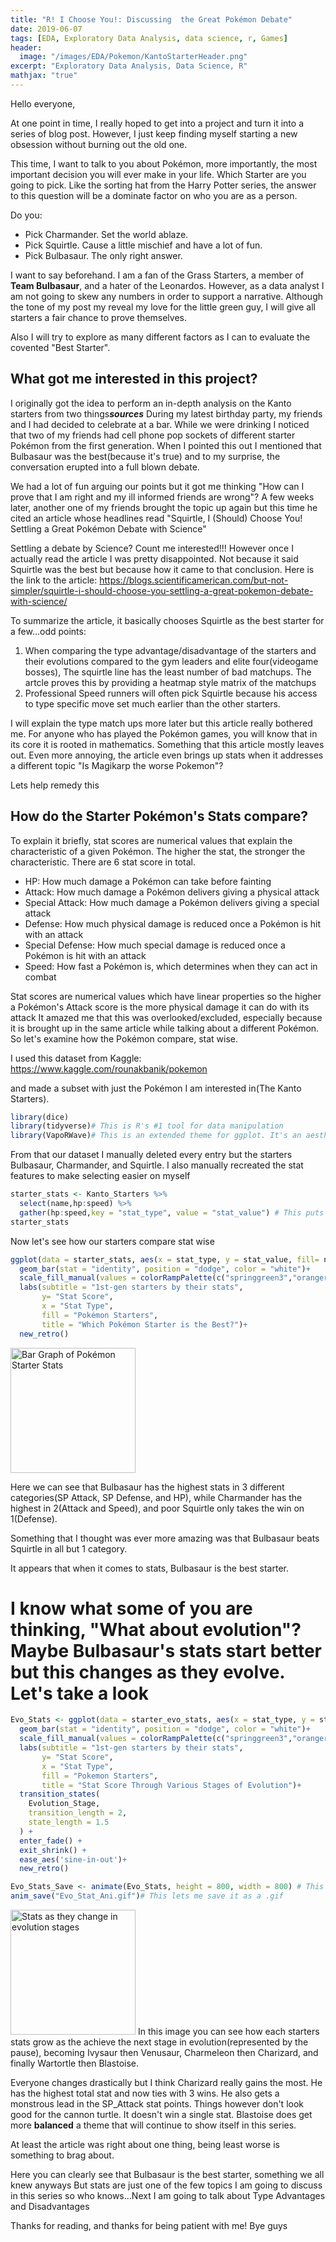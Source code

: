 ```yaml
---
title: "R! I Choose You!: Discussing  the Great Pokémon Debate"
date: 2019-06-07
tags: [EDA, Exploratory Data Analysis, data science, r, Games]
header:
  image: "/images/EDA/Pokemon/KantoStarterHeader.png"
excerpt: "Exploratory Data Analysis, Data Science, R"
mathjax: "true"
---
```

Hello everyone, 


At one point in time, I really hoped to get into a project and turn it into a series of blog post. However, I just keep finding myself starting a new obsession without burning out the old one.


This time, I want to talk to you about Pokémon, more importantly, the most important decision you will ever make in your life. Which Starter are you going to pick. Like the sorting hat from the Harry Potter series, the answer to this question will be a dominate factor on who you are as a person.

Do you:
* Pick Charmander. Set the world ablaze.
* Pick Squirtle. Cause a little mischief and have a lot of fun.
* Pick Bulbasaur. The only right answer.

I want to say beforehand. I am a fan of the Grass Starters, a member of **Team Bulbasaur**, and a hater of the Leonardos. 
However, as a data analyst I am not going to skew any numbers in order to support a narrative. Although the tone of my post my reveal my love for the little green guy, I will give all starters a fair chance to prove themselves.

Also I will try to explore as many different factors as I can to evaluate the covented "Best Starter".

## What got me interested in this project?
I originally got the idea to perform an in-depth analysis on the Kanto starters from two things***sources***
During my latest birthday party, my friends and I had decided to celebrate at a bar. While we were drinking I noticed that two of my friends had cell phone pop sockets of different starter Pokémon from the first generation. When I pointed this out I mentioned that Bulbasaur was the best(because it's true) and to my surprise, the conversation erupted into a full blown debate.

We had a lot of fun arguing our points but it got me thinking "How can I prove that I am right and my ill informed friends are wrong"?
A few weeks later, another one of my friends brought the topic up again but this time he cited an article whose headlines read "Squirtle, I (Should) Choose You! Settling a Great Pokémon Debate with Science"

Settling a debate by Science? Count me interested!!!
However once I actually read the article I was pretty disappointed. Not because it said Squirtle was the best but because how it came to that conclusion.
Here is the link to the article: https://blogs.scientificamerican.com/but-not-simpler/squirtle-i-should-choose-you-settling-a-great-pokemon-debate-with-science/

To summarize the article, it basically chooses Squirtle as the best starter for a few...odd points:
1. When comparing the type advantage/disadvantage of the starters and their evolutions compared to the gym leaders and elite four(videogame bosses), The squirtle line has the least number of bad matchups. The artcle proves this by providing a heatmap style matrix of the matchups
2. Professional Speed runners will often pick Squirtle because his access to type specific move set much earlier than the other starters.

I will explain the type match ups more later but this article really bothered me. For anyone who has played the Pokémon games, you will know that in its core it is rooted in mathematics. Something that this article mostly leaves out. Even more annoying, the article even brings up stats when it addresses a different topic "Is Magikarp the worse Pokemon"?

 Lets help remedy this

## How do the Starter Pokémon's Stats compare? 

To explain it briefly, stat scores are numerical values that explain the characteristic of a given Pokémon. The higher the stat, the stronger the characteristic.
There are 6 stat score in total.
* HP: How much damage a Pokémon can take before fainting
* Attack: How much damage a Pokémon delivers giving a physical attack
* Special Attack: How much damage a Pokémon delivers giving a special attack
* Defense: How much physical damage is reduced once a Pokémon is hit with an attack
* Special Defense: How much special damage is reduced once a Pokémon is hit with an attack
* Speed: How fast a Pokémon is, which determines when they can act in combat

Stat scores are numerical values which have linear properties so the higher a Pokémon's Attack score is the more physical damage it can do with its attack
It amazed me that this was overlooked/excluded, especially because it is brought up in the same article while talking about a different Pokémon.
So let's examine how the Pokémon compare, stat wise.

I used this dataset from Kaggle:
https://www.kaggle.com/rounakbanik/pokemon 

and made a subset with just the Pokémon I am interested in(The Kanto Starters).
```r
library(dice)
library(tidyverse)# This is R's #1 tool for data manipulation
library(VapoRWave)# This is an extended theme for ggplot. It's an aesthetic  but I really dig it
```
From that our dataset I manually deleted every entry but the starters Bulbasaur, Charmander, and Squirtle. I also manually recreated the stat features to make selecting easier on myself
```r
starter_stats <- Kanto_Starters %>%
  select(name,hp:speed) %>%
  gather(hp:speed,key = "stat_type", value = "stat_value") # This puts the data in "Long Format" which greatly improves its malleability
starter_stats  
```
Now let's see how our starters compare stat wise
```r
ggplot(data = starter_stats, aes(x = stat_type, y = stat_value, fill= name))+
  geom_bar(stat = "identity", position = "dodge", color = "white")+
  scale_fill_manual(values = colorRampPalette(c("springgreen3","orangered","steelblue3"))(3))+
  labs(subtitle = "1st-gen starters by their stats",
       y= "Stat Score",
       x = "Stat Type",
       fill = "Pokémon Starters",
       title = "Which Pokémon Starter is the Best?")+
  new_retro()
```
<img src="{{ site.url }}{{ site.baseurl }}/images/EDA/Pokémon/1st_gen Starters_Stats.jpeg" width="200" height="200" alt="Bar Graph of Pokémon Starter Stats">

Here we can see that Bulbasaur has the highest stats in 3 different categories(SP Attack, SP Defense, and HP), while Charmander has the highest in 2(Attack and Speed), and poor Squirtle only takes the win on 1(Defense).

Something that I thought was ever more amazing was that Bulbasaur beats Squirtle in all but 1 category.

It appears that when it comes to stats, Bulbasaur is the best starter.

# I know what some of you are thinking, "What about evolution"? Maybe Bulbasaur's stats start better but this changes as they evolve. Let's take a look
```r
Evo_Stats <- ggplot(data = starter_evo_stats, aes(x = stat_type, y = stat_value, fill= name))+
  geom_bar(stat = "identity", position = "dodge", color = "white")+
  scale_fill_manual(values = colorRampPalette(c("springgreen3","orangered","steelblue3"))(3))+
  labs(subtitle = "1st-gen starters by their stats",
       y= "Stat Score",
       x = "Stat Type",
       fill = "Pokemon Starters",
       title = "Stat Score Through Various Stages of Evolution")+
  transition_states(
    Evolution_Stage,
    transition_length = 2,
    state_length = 1.5
  ) +
  enter_fade() + 
  exit_shrink() +
  ease_aes('sine-in-out')+
  new_retro()

Evo_Stats_Save <- animate(Evo_Stats, height = 800, width = 800) # This lets me save and alter the size of the animation
anim_save("Evo_Stat_Ani.gif")# This lets me save it as a .gif
```

<img src="{{ site.url }}{{ site.baseurl }}/images/EDA/Pokémon/Evo_Stat_Ani.gif" width="200" height="200"  alt="Stats as they change in evolution stages">
In this image you can see how each starters stats grow as the achieve the next stage in evolution(represented by the pause), becoming Ivysaur then Venusaur, Charmeleon then Charizard, and finally Wartortle then Blastoise.

Everyone changes drastically but I think Charizard really gains the most. He has the highest total stat and now ties with 3 wins. He also gets a monstrous lead in the SP_Attack  stat points. Things however don't look good for the cannon turtle. It doesn't win a single stat. Blastoise does get more **balanced** a theme that will continue to show itself in this series. 

At least the article was right about one thing, being least worse is something to brag about.


Here you can clearly see that Bulbasaur is the best starter, something we all knew anyways
But stats are just one of the few topics I am going to discuss in this series so who knows...Next I am going to talk about Type Advantages and Disadvantages

Thanks for reading, and thanks for being patient with me! Bye guys
